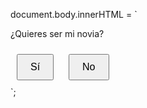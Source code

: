 document.body.innerHTML = `
  <style>
    .boton {
      padding: 10px 20px;
      font-size: 16px;
      margin: 10px;
      cursor: pointer;
    }
    #no {
      position: relative;
    }
  </style>
  <div id="anuncio">
    <p>¿Quieres ser mi novia?</p>
    <button id="si" class="boton">Sí</button>
    <button id="no" class="boton">No</button>
  </div>
  <script>
    document.getElementById('si').addEventListener('click', function() {
      alert('TE AMO GABY');
    });
    document.getElementById('no').addEventListener('mouseover', function() {
      this.style.top = Math.random() * window.innerHeight + 'px';
      this.style.left = Math.random() * window.innerWidth + 'px';
    });
  </script>
`;

